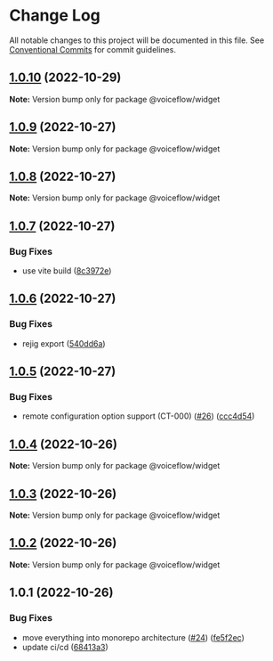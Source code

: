 # Change Log

All notable changes to this project will be documented in this file.
See [Conventional Commits](https://conventionalcommits.org) for commit guidelines.

## [1.0.10](https://github.com/voiceflow/react-chat/compare/@voiceflow/widget@1.0.9...@voiceflow/widget@1.0.10) (2022-10-29)

**Note:** Version bump only for package @voiceflow/widget

## [1.0.9](https://github.com/voiceflow/react-chat/compare/@voiceflow/widget@1.0.8...@voiceflow/widget@1.0.9) (2022-10-27)

**Note:** Version bump only for package @voiceflow/widget

## [1.0.8](https://github.com/voiceflow/react-chat/compare/@voiceflow/widget@1.0.7...@voiceflow/widget@1.0.8) (2022-10-27)

**Note:** Version bump only for package @voiceflow/widget

## [1.0.7](https://github.com/voiceflow/react-chat/compare/@voiceflow/widget@1.0.6...@voiceflow/widget@1.0.7) (2022-10-27)

### Bug Fixes

* use vite build ([8c3972e](https://github.com/voiceflow/react-chat/commit/8c3972e7f340ab3ae1515c99463f72b0cb24566b))

## [1.0.6](https://github.com/voiceflow/react-chat/compare/@voiceflow/widget@1.0.5...@voiceflow/widget@1.0.6) (2022-10-27)

### Bug Fixes

* rejig export ([540dd6a](https://github.com/voiceflow/react-chat/commit/540dd6ac632cb75d66d75fbf91e3fdbc5bcd107d))

## [1.0.5](https://github.com/voiceflow/react-chat/compare/@voiceflow/widget@1.0.4...@voiceflow/widget@1.0.5) (2022-10-27)

### Bug Fixes

* remote configuration option support (CT-000) ([#26](https://github.com/voiceflow/react-chat/issues/26)) ([ccc4d54](https://github.com/voiceflow/react-chat/commit/ccc4d54f98ca35ab11b9f57bf9e29f2a68b86f34))

## [1.0.4](https://github.com/voiceflow/react-chat/compare/@voiceflow/widget@1.0.3...@voiceflow/widget@1.0.4) (2022-10-26)

**Note:** Version bump only for package @voiceflow/widget

## [1.0.3](https://github.com/voiceflow/react-chat/compare/@voiceflow/widget@1.0.2...@voiceflow/widget@1.0.3) (2022-10-26)

**Note:** Version bump only for package @voiceflow/widget

## [1.0.2](https://github.com/voiceflow/react-chat/compare/@voiceflow/widget@1.0.1...@voiceflow/widget@1.0.2) (2022-10-26)

**Note:** Version bump only for package @voiceflow/widget

## 1.0.1 (2022-10-26)

### Bug Fixes

* move everything into monorepo architecture ([#24](https://github.com/voiceflow/react-chat/issues/24)) ([fe5f2ec](https://github.com/voiceflow/react-chat/commit/fe5f2ec8bd09752caf4077ad8557e4e256b91409))
* update ci/cd ([68413a3](https://github.com/voiceflow/react-chat/commit/68413a3b70f6370303276286b0ec74cbfd5128fa))
